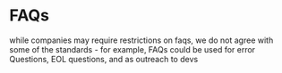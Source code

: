 # FAQs
while companies may require restrictions on faqs, we do not agree with some of the standards - for example, FAQs could be used for error Questions, EOL questions, and as outreach to devs
